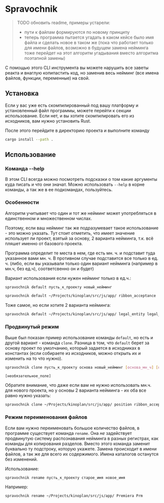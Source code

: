 # Spravochnik

> TODO обновить readme, примеры устарели:
> - пути к файлам формируются по новому принципу
> - теперь программа пытается угадать в каком кейсе было имя файла и сделать новое в таком же (пока что работает только для имени файлов, возможно в будущем замена нейминга тоже перейдет на этот алгоритм угадывания вместо алгоритма поэтапной замены)

С помощью этого CLI инструмента вы можете нарушить все заветы реакта и внаглую копипастить код, но заменив весь нейминг (все имена файлов, функции, переменные) на свой.

## Установка
Если у вас уже есть скомпилированный под вашу платформу и установленный файл программы, можете перейти к секции использование. Если нет, и вы хотите скомпилировать его из исходников, вам нужно установить Rust.

После этого перейдите в директорию проекта и выполните команду

```bash
cargo install --path .
```

## Использование

### Команда --help

В этом CLI всегда можно посмотреть подсказки о том какие аргументы куда писать и что они значат. Можно использовать `--help` в корне команды, а так же в ее подкомандах, пользуйтесь.

### Особенности

Алгоритм учитывает что один и тот же нейминг может употребляться в единственном и множественном числах.

Поэтому, если ваш нейминг так же подразумевает такое использование - это можно указать. Тут стоит отметить, что имеет значение использует ли проект, взятый за основу, 2 варианта нейминга, т.к. всё пляшет именно от базового проекта.

Программа определит те места в нем, где есть мн. ч. и подставит туда указанное вами мн. ч. В противном случае подставится все только в ед. ч. (либо, если  вы указывали только один вариант нейминга (например в мн.ч, без ед.ч), соответсвенно он и будет)

Вариант использования если нужен нейминг только в ед.ч.:

```bash
spravochnik default пусть_к_проекту новый_нейминг
```

```bash
spravochnik default ~/Projects/kinoplan/src/js/app/ ribbon_acceptance
```
Тоже самое, но если хотите 2 варианта нейминга:
```bash
spravochnik default ~/Projects/kinoplan/src/js/app/ legal_entity legal_entities
```

### Продвинутый режим
Выше был показан пример использование команды `default`, но есть и другой вариант - команда `clone`. Разница в том, что `default` берет за основу проект по умолчанию, который задается в исходниках в константах (если собираете из исходников, можно открыть их и изменить на то что нужно).

```bash
spravochnik clone пусть_к_проекту основа новый_нейминг [основа_мн_ч] [новый_нейминг_мн_ч]
```
`[необязательное_поле]`

Обратите внимание, что даже если вам не нужно использовать мн.ч. для нового проекта, но у основы 2 варианта нейминга - их оба все равно нужно указать:

```bash
spravochnik clone ~/Projects/kinoplan/src/js/app/ position ribbon_acceptance positions
```

### Режим переименования файлов
Если вам нужно переименовать большое количество файлов, в программе существует команда `rename`. Она *не* задействует продвинутую систему распознавания нейминга в разных регистрах, как команды для копирования разделов. Вместо этого команда заменит буквально ту подстроку, которую укажете. Замена происходит в имени файлов, а так же для всего их содержимого. Имена каталогов останутся без изменений.

Использование:

```bash
spravochnik rename пусть_к_проекту старое_имя новое_имя
```

Например:

```bash
spravochnik rename ~/Projects/kinoplan/src/js/app/ Premiera Prm
```
